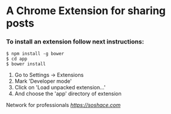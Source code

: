 A Chrome Extension for sharing posts
================
### To install an extension follow next instructions: 

```shell
$ npm install -g bower 
$ cd app
$ bower install
```

1. Go to Settings -> Extensions
2. Mark 'Developer mode'
3. Click on 'Load unpacked extension...'
4. And choose the 'app' directory of extension

Network for professionals *https://soshace.com*
